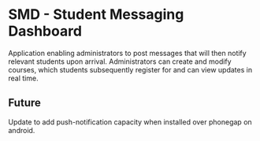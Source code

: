 # SMD - Student Messaging Dashboard
Application enabling administrators to post messages that will then notify relevant students upon arrival.
Administrators can create and modify courses, which students subsequently register for and can view updates in real time.

## Future
Update to add push-notification capacity when installed over phonegap on android.
